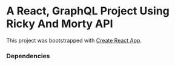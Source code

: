 # A React, GraphQL Project Using Ricky And Morty API

This project was bootstrapped with [Create React App](https://github.com/facebook/create-react-app).

### Dependencies